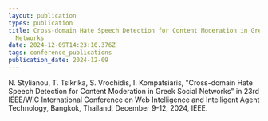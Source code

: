 ```yaml
---
layout: publication
types: publication
title: Cross-domain Hate Speech Detection for Content Moderation in Greek Social
  Networks
date: 2024-12-09T14:23:10.376Z
tags: conference_publications
publication_date: 2024-12-09
---
```

<!--StartFragment-->

N. Stylianou, T. Tsikrika, S. Vrochidis, I. Kompatsiaris, "Cross-domain Hate Speech Detection for Content Moderation in Greek Social Networks" in 23rd IEEE/WIC International Conference on Web Intelligence and Intelligent Agent Technology, Bangkok, Thailand, December 9-12, 2024, IEEE.

<!--EndFragment-->